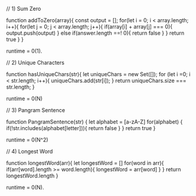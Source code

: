 // 1) Sum Zero


function addToZero(array){
    const output = [];
    for(let i = 0; i < array.length; i++){
        for(let j = 0; j < array.length; j++){
            if(array[i] + array[j] === 0){
                output.push(output)
            }
            else if(answer.length ==! 0){
                return false
            }
        }
    return true
    }
}


runtime = 0(1). 






// 2) Unique Characters



function hasUniqueChars(str){
    let uniqueChars = new Set([]);
    for (let i =0; i < str.length; i++){
        uniqueChars.add(str[i]);
    }
    return uniqueChars.size === str.length;
}


runtime = 0(N)





// 3) Pangram Sentence


function PangramSentence(str) {
    let alphabet = [a-zA-Z]
for(alphabet) {
    if(!str.includes(alphabet[letter])){
        return false
        }
    } return true 
}     



runtime = 0(N^2)





// 4) Longest Word


function longestWord(arr){
   let longestWord = []
    for(word in arr){
        if(arr[word].length >= word.length){
        longestWord = arr[word]
        }
    }
    return longestWord.length 
}



runtime = 0(N).
